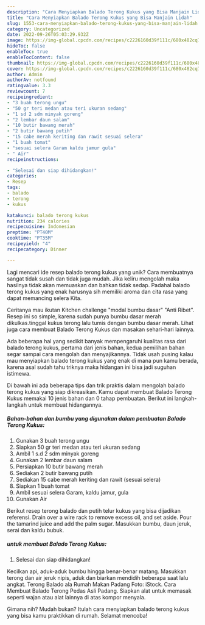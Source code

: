 ```yaml
---
description: "Cara Menyiapkan Balado Terong Kukus yang Bisa Manjain Lidah"
title: "Cara Menyiapkan Balado Terong Kukus yang Bisa Manjain Lidah"
slug: 1553-cara-menyiapkan-balado-terong-kukus-yang-bisa-manjain-lidah
category: Uncategorized
date: 2022-09-26T05:03:29.932Z
image: https://img-global.cpcdn.com/recipes/c2226160d39f111c/680x482cq70/balado-terong-kukus-foto-resep-utama.jpg
hideToc: false
enableToc: true
enableTocContent: false
thumbnail: https://img-global.cpcdn.com/recipes/c2226160d39f111c/680x482cq70/balado-terong-kukus-foto-resep-utama.jpg
cover: https://img-global.cpcdn.com/recipes/c2226160d39f111c/680x482cq70/balado-terong-kukus-foto-resep-utama.jpg
author: Admin
authorAv: notfound
ratingvalue: 3.3
reviewcount: 7
recipeingredient:
- "3 buah terong ungu"
- "50 gr teri medan atau teri ukuran sedang"
- "1 sd 2 sdm minyak goreng"
- "2 lembar daun salam"
- "10 butir bawang merah"
- "2 butir bawang putih"
- "15 cabe merah keriting dan rawit sesuai selera"
- "1 buah tomat"
- "sesuai selera Garam kaldu jamur gula"
- " Air"
recipeinstructions:

- "Selesai dan siap dihidangkan!"
categories:
- Resep
tags:
- balado
- terong
- kukus

katakunci: balado terong kukus 
nutrition: 234 calories
recipecuisine: Indonesian
preptime: "PT40M"
cooktime: "PT35M"
recipeyield: "4"
recipecategory: Dinner

---
```





Lagi mencari ide resep balado terong kukus yang unik? Cara membuatnya sangat tidak susah dan tidak juga mudah. Jika keliru mengolah maka hasilnya tidak akan memuaskan dan bahkan tidak sedap. Padahal balado terong kukus yang enak harusnya sih memiliki aroma dan cita rasa yang dapat memancing selera Kita.





Ceritanya mau ikutan Kitchen challenge &#34;modal bumbu dasar&#34; &#34;Anti Ribet&#34;. Resep ini so simple, karena sudah punya bumbu dasar merah dikulkas.tinggal kukus terong lalu tumis dengan bumbu dasar merah. Lihat juga cara membuat Balado Terong Kukus dan masakan sehari-hari lainnya.

Ada beberapa hal yang sedikit banyak mempengaruhi kualitas rasa dari balado terong kukus, pertama dari jenis bahan, kedua pemilihan bahan segar sampai cara mengolah dan menyajikannya. Tidak usah pusing kalau mau menyiapkan balado terong kukus yang enak di mana pun kamu berada, karena asal sudah tahu triknya maka hidangan ini bisa jadi suguhan istimewa.






Di bawah ini ada beberapa tips dan trik praktis dalam mengolah balado terong kukus yang siap dikreasikan. Kamu dapat membuat Balado Terong Kukus memakai 10 jenis bahan dan 0 tahap pembuatan. Berikut ini langkah-langkah untuk membuat hidangannya.

<!--inarticleads1-->

##### Bahan-bahan dan bumbu yang digunakan dalam pembuatan Balado Terong Kukus:

1. Gunakan 3 buah terong ungu
1. Siapkan 50 gr teri medan atau teri ukuran sedang
1. Ambil 1 s.d 2 sdm minyak goreng
1. Gunakan 2 lembar daun salam
1. Persiapkan 10 butir bawang merah
1. Sediakan 2 butir bawang putih
1. Sediakan 15 cabe merah keriting dan rawit (sesuai selera)
1. Siapkan 1 buah tomat
1. Ambil sesuai selera Garam, kaldu jamur, gula
1. Gunakan  Air


Berikut resep terong balado dan putih telur kukus yang bisa dijadikan referensi. Drain over a wire rack to remove excess oil, and set aside. Pour the tamarind juice and add the palm sugar. Masukkan bumbu, daun jeruk, serai dan kaldu bubuk. 

<!--inarticleads2-->

#####  untuk membuat Balado Terong Kukus:


1. Selesai dan siap dihidangkan!

Kecilkan api, aduk-aduk bumbu hingga benar-benar matang. Masukkan terong dan air jeruk nipis, aduk dan biarkan mendidih beberapa saat lalu angkat. Terong Balado ala Rumah Makan Padang Foto: iStock. Cara Membuat Balado Terong Pedas Asli Padang. Siapkan alat untuk memasak seperti wajan atau alat lainnya di atas kompor menyala. 

Gimana nih? Mudah bukan? Itulah cara menyiapkan balado terong kukus yang bisa kamu praktikkan di rumah. Selamat mencoba!

